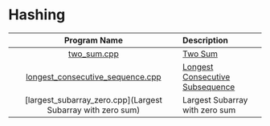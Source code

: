 # Hashing

|                             Program Name                             | Description                                                         |
| :------------------------------------------------------------------: | :------------------------------------------------------------------ |
|                      [two_sum.cpp](two_sum.cpp)                      | [Two Sum](https://leetcode.com/problems/two-sum/)                   |
| [longest_consecutive_sequence.cpp](longest_consecutive_sequence.cpp) | [Longest Consecutive Subsequence](longest_consecutive_sequence.cpp) |
|     [largest_subarray_zero.cpp](Largest Subarray with zero sum)      | Largest Subarray with zero sum                                      |
